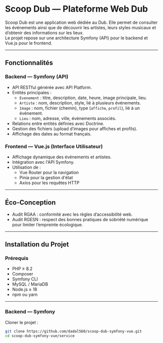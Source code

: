 # Scoop Dub — Plateforme Web Dub

Scoop Dub est une application web dédiée au Dub. Elle permet de consulter les événements ainsi que de découvrir les artistes, leurs styles musicaux et d’obtenir des informations sur les lieux.  
Le projet repose sur une architecture Symfony (API) pour le backend et Vue.js pour le frontend.

---

## Fonctionnalités

### Backend — Symfony (API)

- API RESTful générée avec API Platform.
- Entités principales :
  - `Evenement` : titre, description, date, heure, image principale, lieu.
  - `Artiste` : nom, description, style, lié à plusieurs événements.
  - `Image` : nom, fichier (chemin), type (`affiche`, `profil`), lié à un événement.
  - `Lieu` : nom, adresse, ville, événements associés.
- Relations entre entités définies avec Doctrine.
- Gestion des fichiers (upload d’images pour affiches et profils).
- Affichage des dates au format français.

### Frontend — Vue.js (Interface Utilisateur)

- Affichage dynamique des événements et artistes.
- Intégration avec l'API Symfony.
- Utilisation de :
  - Vue Router pour la navigation
  - Pinia pour la gestion d'état
  - Axios pour les requêtes HTTP

---

## Éco-Conception

- Audit RGAA : conformité avec les règles d’accessibilité web.
- Audit RGESN : respect des bonnes pratiques de sobriété numérique pour limiter l’empreinte écologique.

---

## Installation du Projet

### Prérequis

- PHP ≥ 8.2  
- Composer  
- Symfony CLI  
- MySQL / MariaDB  
- Node.js ≥ 18  
- npm ou yarn

---

### Backend — Symfony

Cloner le projet :

```bash
git clone https://github.com/dadal560/scoop-dub-symfony-vue.git
cd scoop-dub-symfony-vue/service
